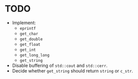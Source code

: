 # TODO

* Implement:
    * `eprintf`
    * `get_char`
    * `get_double`
    * `get_float`
    * `get_int`
    * `get_long_long`
    * `get_string`
* Disable buffering of `std::cout` and `std::cerr`.
* Decide whether `get_string` should return `string` or `c_str`.

